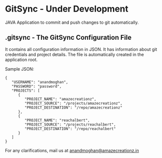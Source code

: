 # GitSync - Under Development

JAVA Application to commit and push changes to git automatically.



## .gitsync - The GitSync Configuration File

It contains all configuration information in JSON. It has information about git credentials and project details.
The file is automatically created in the application root.

Sample JSON:
```
{
   "USERNAME": "anandmoghan",
   "PASSWORD": "password",
   "PROJECTS": [
      {
         "PROJECT_NAME": "amazecreationz",
         "PROJECT_SOURCE": "/projects/amazecreationz",
         "PROJECT_DESTINATION": "/repo/amazecreationz"
      },
      {
         "PROJECT_NAME": "reachalbert",
         "PROJECT_SOURCE": "/projects/reachalbert",
         "PROJECT_DESTINATION": "/repo/reachalbert"
      }
   ]
}
```

For any clarifications, mail us at <anandmoghan@amazecreationz.in>
